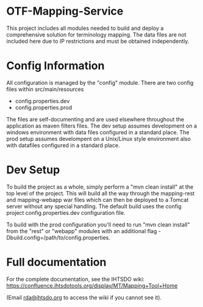 # OTF-Mapping-Service

This project includes all modules needed to build and deploy a comprehensive solution for terminology mapping.  The data files are not included here due to IP restrictions and must be obtained independently.  

# Config Information

All configuration is managed by the "config" module.  There are two config files within src/main/resources
* config.properties.dev
* config.properties.prod

The files are self-documenting and are used elsewhere throughout the application as maven filters files.  The dev setup assumes development on a windows environment with data files configured in a standard place.  The prod setup assumes develompent on a Unix/Linux style environment also with datafiles configured in a standard place.

# Dev Setup

To build the project as a whole, simply perform a "mvn clean install" at the top level of the project. This will build all the way through the mapping-rest and mapping-webapp war files which can then be deployed to a Tomcat server without any special handling.  The default build uses the config project config.properties.dev configuration file.

To build with the prod configuration you'll need to run "mvn clean install" from the "rest" or "webapp" modules with an additional flag -Dbuild.config=/path/to/config.properties.

# Full documentation

For the complete documentation, see the IHTSDO wiki: https://confluence.ihtsdotools.org/display/MT/Mapping+Tool+Home

(Email rda@ihtsdo.org to access the wiki if you cannot see it).
